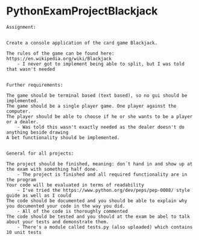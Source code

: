 # PythonExamProjectBlackjack

    Assignment:
    
    
    Create a console application of the card game Blackjack.
    
    The rules of the game can be found here: https://en.wikipedia.org/wiki/Blackjack
        - I never got to implement being able to split, but I was told that wasn't needed


    Further requirements:
    
    The game should be terminal based (text based), so no gui should be implemented. 
    The game should be a single player game. One player against the computer.
    The player should be able to choose if he or she wants to be a player or a dealer.
        - Was told this wasn't exactly needed as the dealer doesn't do anything beside drawing      
    A bet functionality should be implemented.
    
    
    General for all projects:
    
    The project should be finished, meaning: don´t hand in and show up at the exam with something half done.
        - The project is finished and all required functionality are in the program        
    Your code will be evaluated in terms of readability
        - I've tried the https://www.python.org/dev/peps/pep-0008/ style guide as well as I could        
    The code should be documented and you should be able to explain why you documented your code in the way you did.
        - All of the code is thoroughly commented        
    The code should be tested and you should at the exam be abel to talk about your tests and demonstrate them.
        - There's a module called tests.py (also uploaded) which contains 10 unit tests
